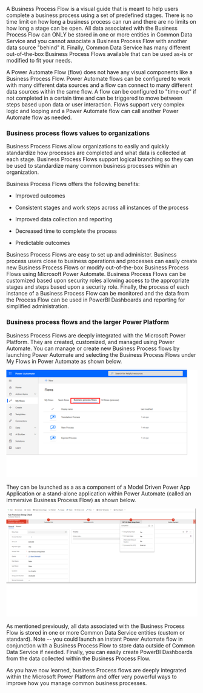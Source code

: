 A Business Process Flow is a visual guide that is meant to help users
complete a business process using a set of predefined stages. There is
no time limit on how long a business process can run and there are no
limits on how long a stage can be open. All data associated with the
Business Process Flow can ONLY be stored in one or more entities in
Common Data Service and you cannot associate a Business Process Flow
with another data source "behind" it. Finally, Common Data Service has
many different out-of-the-box Business Process Flows available that can
be used as-is or modified to fit your needs.

A Power Automate Flow (flow) does not have any visual components like a
Business Process Flow. Power Automate flows can be configured to work
with many different data sources and a flow can connect to many
different data sources within the same flow. A flow can be configured to
"time-out" if not completed in a certain time and can be triggered to
move between steps based upon data or user interaction. Flows support
very complex logic and looping and a Power Automate flow can call
another Power Automate flow as needed.

### Business process flows values to organizations 

Business Process Flows allow organizations to easily and quickly
standardize how processes are completed and what data is collected at
each stage. Business Process Flows support logical branching so they can
be used to standardize many common business processes within an
organization.

Business Process Flows offers the following benefits:

-   Improved outcomes

-   Consistent stages and work steps across all instances of the process

-   Improved data collection and reporting

-   Decreased time to complete the process

-   Predictable outcomes

Business Process Flows are easy to set up and administer. Business
process users close to business operations and processes can easily
create new Business Process Flows or modify out-of-the-box Business
Process Flows using Microsoft Power Automate. Business Process Flows can
be customized based upon security roles allowing access to the
appropriate stages and steps based upon a security role. Finally, the
process of each instance of a Business Process Flow can be monitored and
the data from the Process Flow can be used in PowerBI Dashboards and
reporting for simplified administration.

### Business process flows and the larger Power Platform

Business Process Flows are deeply integrated with the Microsoft Power
Platform. They are created, customized, and managed using Power
Automate. You can manage or create new Business Process flows by
launching Power Automate and selecting the Business Process Flows under
My Flows in Power Automate as shown below.

![Power Automate my flows business process flows](../media/2-power-automate-my-flows-business-process-flows.png)

They can be launched as a as a component of a Model Driven Power App
Application or a stand-alone application within Power Automate (called
an immersive Business Process Flow) as shown below.

![Immersive business process flow](../media/3-immersive-business-process-flow.png)

As mentioned previously, all data associated with the Business Process
Flow is stored in one or more Common Data Service entities (custom or
standard). Note -- you could launch an instant Power Automate flow in
conjunction with a Business Process Flow to store data outside of Common
Data Service if needed. Finally, you can easily create PowerBI
Dashboards from the data collected within the Business Process Flow.

As you have now learned, business Process flows are deeply integrated
within the Microsoft Power Platform and offer very powerful ways to
improve how you manage common business processes.